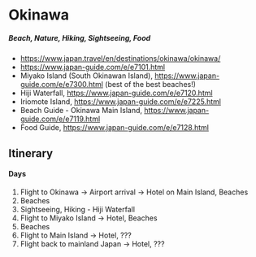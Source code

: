 # Okinawa
##### Beach, Nature, Hiking, Sightseeing, Food
- https://www.japan.travel/en/destinations/okinawa/okinawa/
- https://www.japan-guide.com/e/e7101.html
- Miyako Island (South Okinawan Island), https://www.japan-guide.com/e/e7300.html (best of the best beaches!)
- Hiji Waterfall, https://www.japan-guide.com/e/e7120.html
- Iriomote Island, https://www.japan-guide.com/e/e7225.html
- Beach Guide - Okinawa Main Island, https://www.japan-guide.com/e/e7119.html
- Food Guide, https://www.japan-guide.com/e/e7128.html

## Itinerary
#### Days
1. Flight to Okinawa -> Airport arrival -> Hotel on Main Island, Beaches
2. Beaches
3. Sightseeing, Hiking - Hiji Waterfall
4. Flight to Miyako Island -> Hotel, Beaches
5. Beaches
6. Flight to Main Island -> Hotel, ???
7. Flight back to mainland Japan -> Hotel, ???
